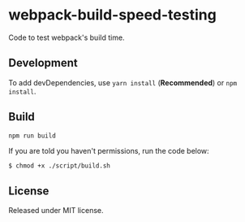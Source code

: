 # webpack-build-speed-testing

Code to test webpack's build time.

## Development

To add devDependencies, use `yarn install` (**Recommended**) or `npm install`.

## Build

`npm run build`

If you are told you haven't permissions, run the code below:

``` bash
$ chmod +x ./script/build.sh
```

## License

Released under MIT license.
